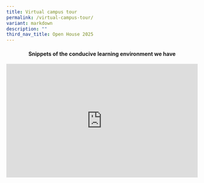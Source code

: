 ```yaml
---
title: Virtual campus tour
permalink: /virtual-campus-tour/
variant: markdown
description: ""
third_nav_title: Open House 2025
---
```

<div align="justify">
	
	
<p></p><h4><center>Snippets of the conducive learning environment we have<p></p></center></h4></div>

<iframe allowfullscreen="" allow="accelerometer; autoplay; clipboard-write; encrypted-media; gyroscope; picture-in-picture; web-share" frameborder="0" title="Virtual campus tour" src="https://www.youtube.com/embed/kOtHLRBE3bw?list=PLy23vpX6y8CphRsVCYjaKK7q_rx7o4UB-" height="300" width="100%"></iframe>

<div hidden=""></div>